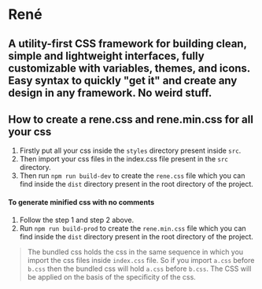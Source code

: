 # René

## A utility-first CSS framework for building clean, simple and lightweight interfaces, fully customizable with variables, themes, and icons. Easy syntax to quickly "get it" and create any design in any framework. No weird stuff.

## How to create a rene.css and rene.min.css for all your css

1. Firstly put all your css inside the `styles` directory present inside `src`.
2. Then import your css files in the index.css file present in the `src` directory.
3. Then run `npm run build-dev` to create the `rene.css` file which you can find inside the `dist` directory present in the root directory of the project.

#### To generate minified css with no comments

1. Follow the step 1 and step 2 above.
2. Run `npm run build-prod` to create the `rene.min.css` file which you can find inside the `dist` directory present in the root directory of the project.

> The bundled css holds the css in the same sequence in which you import the css files inside `index.css` file. So if you import `a.css` before `b.css` then the bundled css will hold `a.css` before `b.css`. The CSS will be applied on the basis of the specificity of the css.
